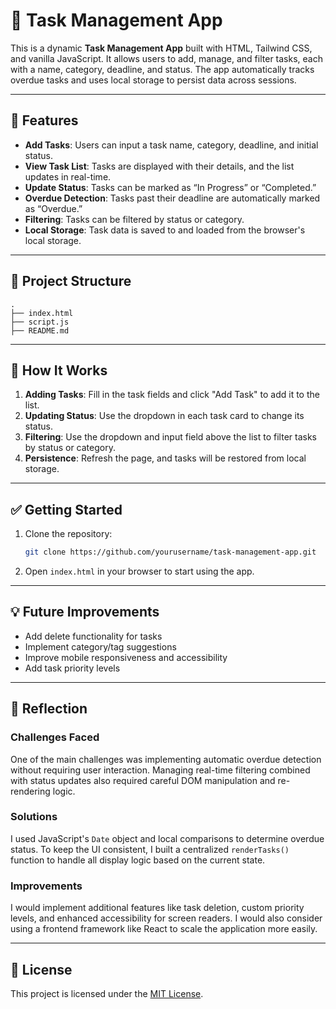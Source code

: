 # 📝 Task Management App

This is a dynamic **Task Management App** built with HTML, Tailwind CSS, and vanilla JavaScript. It allows users to add, manage, and filter tasks, each with a name, category, deadline, and status. The app automatically tracks overdue tasks and uses local storage to persist data across sessions.

---

## 🚀 Features

- **Add Tasks**: Users can input a task name, category, deadline, and initial status.
- **View Task List**: Tasks are displayed with their details, and the list updates in real-time.
- **Update Status**: Tasks can be marked as “In Progress” or “Completed.”
- **Overdue Detection**: Tasks past their deadline are automatically marked as “Overdue.”
- **Filtering**: Tasks can be filtered by status or category.
- **Local Storage**: Task data is saved to and loaded from the browser's local storage.

---

## 📂 Project Structure

```
.
├── index.html
├── script.js
├── README.md
```

---

## 🔧 How It Works

1. **Adding Tasks**: Fill in the task fields and click "Add Task" to add it to the list.
2. **Updating Status**: Use the dropdown in each task card to change its status.
3. **Filtering**: Use the dropdown and input field above the list to filter tasks by status or category.
4. **Persistence**: Refresh the page, and tasks will be restored from local storage.

---

## ✅ Getting Started

1. Clone the repository:
   ```bash
   git clone https://github.com/yourusername/task-management-app.git
   ```
2. Open `index.html` in your browser to start using the app.

---

## 💡 Future Improvements

- Add delete functionality for tasks
- Implement category/tag suggestions
- Improve mobile responsiveness and accessibility
- Add task priority levels

---

## 🧠 Reflection

### Challenges Faced

One of the main challenges was implementing automatic overdue detection without requiring user interaction. Managing real-time filtering combined with status updates also required careful DOM manipulation and re-rendering logic.

### Solutions

I used JavaScript's `Date` object and local comparisons to determine overdue status. To keep the UI consistent, I built a centralized `renderTasks()` function to handle all display logic based on the current state.

### Improvements

I would implement additional features like task deletion, custom priority levels, and enhanced accessibility for screen readers. I would also consider using a frontend framework like React to scale the application more easily.

---

## 📃 License

This project is licensed under the [MIT License](LICENSE).

